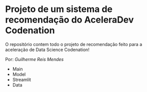 # Projeto de um sistema de recomendação do AceleraDev Codenation

O repositório contem todo o projeto de recomendação feito para a aceleração de Data Science Codenation!

Por: *Guilherme Reis Mendes*

- Main 
- Model
- Streamlit
- Data

